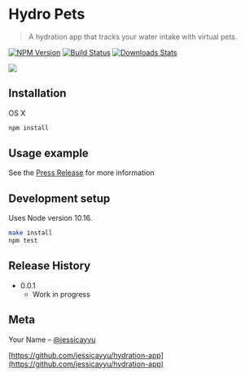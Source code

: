 # Hydro Pets
> A hydration app that tracks your water intake with virtual pets.

[![NPM Version][npm-image]][npm-url]
[![Build Status][travis-image]][travis-url]
[![Downloads Stats][npm-downloads]][npm-url]

![](header.png)

## Installation

OS X

```sh
npm install
```

## Usage example

See the [Press Release](PRESS-RELEASE.md) for more information

## Development setup

Uses Node version 10.16.

```sh
make install
npm test
```

## Release History

* 0.0.1
    * Work in progress

## Meta

Your Name – [@jessicayyu](https://github.com/jessicayyu/)

[https://github.com/jessicayyu/hydration-app](https://github.com/jessicayyu/hydration-app)

<!-- Markdown link & img dfn's -->
[npm-image]: https://img.shields.io/npm/v/datadog-metrics.svg?style=flat-square
[npm-url]: https://npmjs.org/package/datadog-metrics
[npm-downloads]: https://img.shields.io/npm/dm/datadog-metrics.svg?style=flat-square
[travis-image]: https://img.shields.io/travis/dbader/node-datadog-metrics/master.svg?style=flat-square
[travis-url]: https://travis-ci.org/dbader/node-datadog-metrics
[wiki]: https://github.com/yourname/yourproject/wiki